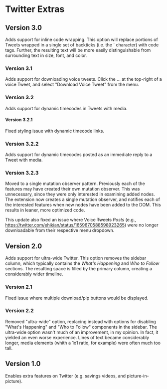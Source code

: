 # Twitter Extras

## Version 3.0

Adds support for inline code wrapping. This option will replace portions of Tweets wrapped in a single set of backticks (i.e. the ` character) with code tags. Further, the resulting text will be more easily distinguishable from surrounding text in size, font, and color.

### Version 3.1

Adds support for downloading voice tweets. Click the … at the top-right of a voice Tweet, and select "Download Voice Tweet" from the menu.

### Version 3.2

Adds support for dynamic timecodes in Tweets with media.

#### Version 3.2.1

Fixed styling issue with dynamic timecode links.

### Version 3.2.2

Adds support for dynamic timecodes posted as an immediate reply to a Tweet with media.

### Version 3.2.3

Moved to a single mutation observer pattern. Previously each of the features may have created their own mutation observer. This was unnecessary, since they were only interested in examining added nodes. The extension now creates a single mutation observer, and notifies each of the interested features when new nodes have been added to the DOM. This results in leaner, more optimized code.

This update also fixed an issue where Voice ~~Tweets~~ _Posts_ (e.g., <https://twitter.com/ehikian/status/1659670588598923265>) were no longer downloadable from their respective menu dropdown.

## Version 2.0

Adds support for ultra-wide Twitter. This option removes the sidebar column, which typically contains the *What's Happening* and *Who to Follow* sections. The resulting space is filled by the primary column, creating a considerably wider timeline.

### Version 2.1

Fixed issue where multiple download/pip buttons would be displayed.

### Version 2.2

Removed "ultra-wide" option, replacing instead with options for disabling "What's Happening" and "Who to Follow" components in the sidebar. The ultra-wide option wasn't much of an improvement, in my opinion. In fact, it yielded an even worse experience. Lines of text became considerably longer, media elements (whith a 1x1 ratio, for example) were often much too tall.

## Version 1.0

Enables extra features on Twitter (e.g. savings videos, and picture-in-picture).

